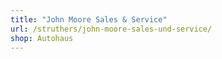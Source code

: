 ```yaml
---
title: "John Moore Sales & Service"
url: /struthers/john-moore-sales-und-service/
shop: Autohaus
---
```

